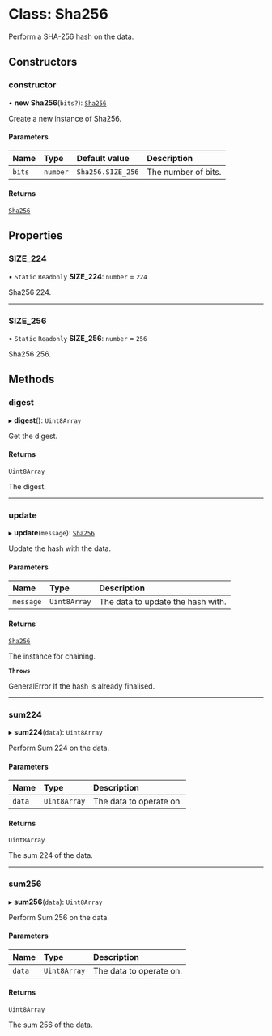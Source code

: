# Class: Sha256

Perform a SHA-256 hash on the data.

## Constructors

### constructor

• **new Sha256**(`bits?`): [`Sha256`](Sha256.md)

Create a new instance of Sha256.

#### Parameters

| Name | Type | Default value | Description |
| :------ | :------ | :------ | :------ |
| `bits` | `number` | `Sha256.SIZE_256` | The number of bits. |

#### Returns

[`Sha256`](Sha256.md)

## Properties

### SIZE\_224

▪ `Static` `Readonly` **SIZE\_224**: `number` = `224`

Sha256 224.

___

### SIZE\_256

▪ `Static` `Readonly` **SIZE\_256**: `number` = `256`

Sha256 256.

## Methods

### digest

▸ **digest**(): `Uint8Array`

Get the digest.

#### Returns

`Uint8Array`

The digest.

___

### update

▸ **update**(`message`): [`Sha256`](Sha256.md)

Update the hash with the data.

#### Parameters

| Name | Type | Description |
| :------ | :------ | :------ |
| `message` | `Uint8Array` | The data to update the hash with. |

#### Returns

[`Sha256`](Sha256.md)

The instance for chaining.

**`Throws`**

GeneralError If the hash is already finalised.

___

### sum224

▸ **sum224**(`data`): `Uint8Array`

Perform Sum 224 on the data.

#### Parameters

| Name | Type | Description |
| :------ | :------ | :------ |
| `data` | `Uint8Array` | The data to operate on. |

#### Returns

`Uint8Array`

The sum 224 of the data.

___

### sum256

▸ **sum256**(`data`): `Uint8Array`

Perform Sum 256 on the data.

#### Parameters

| Name | Type | Description |
| :------ | :------ | :------ |
| `data` | `Uint8Array` | The data to operate on. |

#### Returns

`Uint8Array`

The sum 256 of the data.
